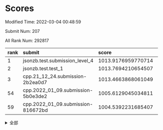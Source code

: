 # Scores

Modified Time: 2022-03-04 00:48:59

Submit Num: 207

All Rank Num: 292817

| rank |               submit               |       score        |       sigma        | pk_num |
| :--- | :--------------------------------- | :----------------- | :----------------- | :----- |
| 1    | jsonzb.test.submission_level_4     | 1013.9176959770714 | 0.8306520429472045 | 5657   |
| 2    | jsonzb.test.test_1                 | 1013.7694210654507 | 0.8013861926147618 | 5658   |
| 3    | cpp.21_12_24.submission-2b2ea0d7   | 1013.4663868061049 | 0.7833581353421594 | 5655   |
| 54   | cpp.2022_01_09.submission-5b0e3de2 | 1005.6129045034811 | 0.728378375762158  | 5658   |
| 59   | cpp.2022_01_09.submission-816672bd | 1004.5392231685407 | 0.707476188175377  | 5654   |


<details>
<summary>全部</summary>

| rank |                 submit                 |       score        |       sigma        | pk_num |
| :--- | :------------------------------------- | :----------------- | :----------------- | :----- |
| 1    | jsonzb.test.submission_level_4         | 1013.9176959770714 | 0.8306520429472045 | 5657   |
| 2    | jsonzb.test.test_1                     | 1013.7694210654507 | 0.8013861926147618 | 5658   |
| 3    | cpp.21_12_24.submission-2b2ea0d7       | 1013.4663868061049 | 0.7833581353421594 | 5655   |
| 4    | gobigger.level_3.submission_level_3_30 | 1011.5133062218755 | 0.7734243089185897 | 5658   |
| 5    | gobigger.level_3.submission_level_3_38 | 1011.1424061630901 | 0.7567920746148304 | 5663   |
| 6    | gobigger.level_3.submission_level_3_42 | 1011.1278213499294 | 0.7540231701703853 | 5653   |
| 7    | gobigger.level_3.submission_level_3_47 | 1010.8843919506556 | 0.7587732312221108 | 5658   |
| 8    | gobigger.level_3.submission_level_3_29 | 1010.8841461882968 | 0.7698081198249499 | 5655   |
| 9    | gobigger.level_3.submission_level_3_14 | 1010.8771006118986 | 0.7453932043743421 | 5659   |
| 10   | gobigger.level_3.submission_level_3_35 | 1010.7803327236041 | 0.7653420736798814 | 5659   |
| 11   | gobigger.level_3.submission_level_3_16 | 1010.7425579894589 | 0.7547484727318398 | 5654   |
| 12   | gobigger.level_3.submission_level_3_4  | 1010.6705044493336 | 0.7596786038597897 | 5658   |
| 13   | gobigger.level_3.submission_level_3_39 | 1010.5986107846016 | 0.782015792665471  | 5659   |
| 14   | gobigger.level_3.submission_level_3_20 | 1010.5771632649785 | 0.7673577596756082 | 5657   |
| 15   | gobigger.level_3.submission_level_3_7  | 1010.5044846055904 | 0.7501740206310616 | 5661   |
| 16   | gobigger.level_3.submission_level_3_3  | 1010.4541629220207 | 0.7602649617225418 | 5660   |
| 17   | gobigger.level_3.submission_level_3_31 | 1010.3844666148966 | 0.7637592378636257 | 5659   |
| 18   | gobigger.level_3.submission_level_3_11 | 1010.3618874872504 | 0.7601377803284121 | 5649   |
| 19   | gobigger.level_3.submission_level_3_2  | 1010.3600280645267 | 0.8088229781886904 | 5656   |
| 20   | gobigger.level_3.submission_level_3_27 | 1010.3454326999149 | 0.7542398460592126 | 5658   |
| 21   | gobigger.level_3.submission_level_3_8  | 1010.2285007388095 | 0.7663726369773068 | 5662   |
| 22   | gobigger.level_3.submission_level_3_10 | 1010.198896985947  | 0.7663612070402597 | 5662   |
| 23   | gobigger.level_3.submission_level_3_13 | 1010.1794479285827 | 0.7540572543471781 | 5654   |
| 24   | gobigger.level_3.submission_level_3_33 | 1010.1539496126535 | 0.7658548486607465 | 5655   |
| 25   | gobigger.level_3.submission_level_3_18 | 1010.1371557519788 | 0.7476965075363592 | 5655   |
| 26   | gobigger.level_3.submission_level_3_36 | 1010.1282698905653 | 0.7672764813436742 | 5661   |
| 27   | gobigger.level_3.submission_level_3_46 | 1010.0516511330509 | 0.7621913012769903 | 5661   |
| 28   | gobigger.level_3.submission_level_3_49 | 1010.0130588637398 | 0.7587615004205444 | 5653   |
| 29   | gobigger.level_3.submission_level_3_41 | 1009.9678641065268 | 0.7545924002500627 | 5654   |
| 30   | gobigger.level_3.submission_level_3_43 | 1009.9615010537202 | 0.7772928271299383 | 5660   |
| 31   | gobigger.level_3.submission_level_3_15 | 1009.9410751212035 | 0.7453187922576551 | 5650   |
| 32   | gobigger.level_3.submission_level_3_6  | 1009.9377969213512 | 0.7555047690688969 | 5660   |
| 33   | gobigger.level_3.submission_level_3_12 | 1009.9225706009788 | 0.7756639356693263 | 5661   |
| 34   | gobigger.level_3.submission_level_3_19 | 1009.8950026777292 | 0.74336081729164   | 5656   |
| 35   | gobigger.level_3.submission_level_3_25 | 1009.8515697879759 | 0.7657401481017517 | 5659   |
| 36   | gobigger.level_3.submission_level_3_45 | 1009.8267761197038 | 0.7617489960916134 | 5657   |
| 37   | gobigger.level_3.submission_level_3_1  | 1009.8200566734811 | 0.7755892562961069 | 5652   |
| 38   | gobigger.level_3.submission_level_3_0  | 1009.8192903424944 | 0.7691379272941409 | 5657   |
| 39   | gobigger.level_3.submission_level_3_26 | 1009.784089744084  | 0.7561757473532492 | 5657   |
| 40   | gobigger.level_3.submission_level_3_32 | 1009.7570248803811 | 0.7864471419978561 | 5660   |
| 41   | gobigger.level_3.submission_level_3_5  | 1009.7480224006276 | 0.7565022241920754 | 5656   |
| 42   | gobigger.level_3.submission_level_3_17 | 1009.7380834827514 | 0.7521260498272778 | 5657   |
| 43   | gobigger.level_3.submission_level_3_21 | 1009.6450255106761 | 0.7657333684710815 | 5654   |
| 44   | gobigger.level_3.submission_level_3_40 | 1009.6267033424522 | 0.803401949571548  | 5661   |
| 45   | gobigger.level_3.submission_level_3_28 | 1009.6227004166645 | 0.7472015824713314 | 5661   |
| 46   | gobigger.level_3.submission_level_3_9  | 1009.6157299563425 | 0.7626406203215252 | 5665   |
| 47   | gobigger.level_3.submission_level_3_34 | 1009.5630235650204 | 0.7405841046806229 | 5661   |
| 48   | gobigger.level_3.submission_level_3_23 | 1009.2541562099731 | 0.7649518944928898 | 5656   |
| 49   | gobigger.level_3.submission_level_3_22 | 1009.2287584202104 | 0.7706055236275329 | 5657   |
| 50   | gobigger.level_3.submission_level_3_44 | 1009.1364146118221 | 0.7465595509393189 | 5662   |
| 51   | gobigger.level_3.submission_level_3_37 | 1009.1165772379059 | 0.7599222418137358 | 5659   |
| 52   | gobigger.level_3.submission_level_3_48 | 1008.832543493373  | 0.7618110339926034 | 5659   |
| 53   | gobigger.level_3.submission_level_3_24 | 1008.5837582082429 | 0.7522967279382509 | 5658   |
| 54   | cpp.2022_01_09.submission-5b0e3de2     | 1005.6129045034811 | 0.728378375762158  | 5658   |
| 55   | gobigger.level_1.submission_level_1_16 | 1005.2466522424286 | 0.7197772068658593 | 5662   |
| 56   | gobigger.level_1.submission_level_1_3  | 1004.7713332735049 | 0.7175082729733232 | 5656   |
| 57   | gobigger.level_1.submission_level_1_4  | 1004.7068028257689 | 0.7322968431738914 | 5656   |
| 58   | gobigger.level_1.submission_level_1_38 | 1004.6419404570008 | 0.7171242372736791 | 5663   |
| 59   | cpp.2022_01_09.submission-816672bd     | 1004.5392231685407 | 0.707476188175377  | 5654   |
| 60   | gobigger.level_1.submission_level_1_40 | 1004.5391909822976 | 0.7383540478219782 | 5659   |
| 61   | gobigger.level_1.submission_level_1_24 | 1004.5025962019392 | 0.7214929385016658 | 5662   |
| 62   | gobigger.level_1.submission_level_1_31 | 1004.489190735281  | 0.7246618643160843 | 5657   |
| 63   | gobigger.level_1.submission_level_1_27 | 1004.4471531761943 | 0.715370964083824  | 5656   |
| 64   | gobigger.level_1.submission_level_1_12 | 1004.25839809102   | 0.7323591582266292 | 5658   |
| 65   | gobigger.level_1.submission_level_1_29 | 1003.9990798773346 | 0.7194256870152043 | 5660   |
| 66   | gobigger.level_1.submission_level_1_39 | 1003.9868740945136 | 0.7240789382366458 | 5660   |
| 67   | gobigger.level_1.submission_level_1_41 | 1003.8260742190924 | 0.7188239317310096 | 5662   |
| 68   | gobigger.level_1.submission_level_1_21 | 1003.756745296344  | 0.723722369243544  | 5661   |
| 69   | gobigger.level_1.submission_level_1_18 | 1003.7207911913232 | 0.7466196808759957 | 5657   |
| 70   | gobigger.level_1.submission_level_1_34 | 1003.716310314646  | 0.7191593365788597 | 5659   |
| 71   | gobigger.level_1.submission_level_1_13 | 1003.6928369715318 | 0.7171312347150519 | 5659   |
| 72   | gobigger.level_1.submission_level_1_11 | 1003.6625379008062 | 0.7436637176669945 | 5656   |
| 73   | gobigger.level_1.submission_level_1_22 | 1003.6220802399167 | 0.7176264323778547 | 5662   |
| 74   | gobigger.level_1.submission_level_1_26 | 1003.5829961627754 | 0.7189329488004033 | 5661   |
| 75   | gobigger.level_1.submission_level_1_6  | 1003.5513758656323 | 0.7103033430413919 | 5658   |
| 76   | gobigger.level_1.submission_level_1_49 | 1003.413829259045  | 0.7185823687240909 | 5657   |
| 77   | gobigger.level_1.submission_level_1_47 | 1003.3764783160982 | 0.71761532046719   | 5655   |
| 78   | gobigger.level_1.submission_level_1_42 | 1003.3060345560979 | 0.7207886877320584 | 5658   |
| 79   | gobigger.level_1.submission_level_1_17 | 1003.2201844850795 | 0.7223092404611647 | 5654   |
| 80   | gobigger.level_1.submission_level_1_9  | 1003.1863262828293 | 0.713815198886846  | 5662   |
| 81   | gobigger.level_1.submission_level_1_7  | 1003.1070672153178 | 0.7262376234535871 | 5657   |
| 82   | gobigger.level_1.submission_level_1_20 | 1003.0843072025497 | 0.7156778680423137 | 5663   |
| 83   | gobigger.level_1.submission_level_1_15 | 1003.0673949427542 | 0.7217132268428228 | 5659   |
| 84   | gobigger.level_1.submission_level_1_25 | 1003.053329792194  | 0.7155363193862682 | 5653   |
| 85   | gobigger.level_1.submission_level_1_8  | 1003.0478951494156 | 0.721720277356099  | 5661   |
| 86   | gobigger.level_1.submission_level_1_2  | 1003.0101265109993 | 0.7128888755065452 | 5658   |
| 87   | gobigger.level_1.submission_level_1_0  | 1003.0070714667103 | 0.7145148372858745 | 5659   |
| 88   | gobigger.level_1.submission_level_1_35 | 1002.960026372421  | 0.7100747487283566 | 5653   |
| 89   | gobigger.level_1.submission_level_1_45 | 1002.9313050807326 | 0.7190594355128237 | 5657   |
| 90   | gobigger.level_1.submission_level_1_28 | 1002.9004980860715 | 0.722145243514688  | 5659   |
| 91   | gobigger.level_1.submission_level_1_48 | 1002.8349594639336 | 0.7141800079079906 | 5666   |
| 92   | gobigger.level_1.submission_level_1_23 | 1002.7534645394229 | 0.7129391323485823 | 5652   |
| 93   | gobigger.level_1.submission_level_1_37 | 1002.6752480779936 | 0.7161038829184462 | 5659   |
| 94   | gobigger.level_1.submission_level_1_19 | 1002.6370104175749 | 0.7283056970976768 | 5657   |
| 95   | gobigger.level_1.submission_level_1_5  | 1002.6222165174402 | 0.724537349461045  | 5660   |
| 96   | gobigger.level_1.submission_level_1_32 | 1002.5784667941533 | 0.7162770046514471 | 5658   |
| 97   | gobigger.level_1.submission_level_1_44 | 1002.5239607559553 | 0.7157496402658954 | 5657   |
| 98   | gobigger.level_1.submission_level_1_33 | 1002.5085273429845 | 0.717997944291353  | 5658   |
| 99   | gobigger.level_1.submission_level_1_46 | 1002.4684597276589 | 0.7162101769707329 | 5657   |
| 100  | gobigger.level_1.submission_level_1_1  | 1002.4189100262843 | 0.7211409361348503 | 5659   |
| 101  | gobigger.level_1.submission_level_1_10 | 1002.409519027247  | 0.7136293460966815 | 5657   |
| 102  | gobigger.level_1.submission_level_1_30 | 1002.2096937172109 | 0.7223870799830973 | 5656   |
| 103  | gobigger.level_1.submission_level_1_14 | 1002.1271039813627 | 0.7221060433321173 | 5653   |
| 104  | gobigger.level_1.submission_level_1_43 | 1002.0477433133142 | 0.7191888575263858 | 5653   |
| 105  | gobigger.level_1.submission_level_1_36 | 1001.9825807046857 | 0.7087406736910805 | 5657   |
| 106  | gobigger.random.submission_random_5    | 997.462710573608   | 0.7125166667886692 | 5661   |
| 107  | gobigger.random.submission_random_32   | 997.2934762488692  | 0.7038580594728793 | 5661   |
| 108  | gobigger.random.submission_random_28   | 996.960196823717   | 0.7166724210530961 | 5651   |
| 109  | gobigger.random.submission_random_49   | 996.8828047587809  | 0.7097547969242505 | 5655   |
| 110  | gobigger.random.submission_random_43   | 996.8460472368665  | 0.71849581319128   | 5661   |
| 111  | gobigger.random.submission_random_41   | 996.6204615621431  | 0.7206246830912086 | 5657   |
| 112  | gobigger.random.submission_random_26   | 996.5624390389308  | 0.696617346648945  | 5659   |
| 113  | gobigger.random.submission_random_27   | 996.4585933443674  | 0.7152052726361415 | 5659   |
| 114  | gobigger.random.submission_random_8    | 996.4488068209054  | 0.7111074322655954 | 5662   |
| 115  | gobigger.random.submission_random_9    | 996.4179968263892  | 0.7134936284410279 | 5656   |
| 116  | gobigger.random.submission_random_19   | 996.4113031527858  | 0.7027785555798982 | 5658   |
| 117  | gobigger.random.submission_random_38   | 996.3924026736997  | 0.7287340071964236 | 5658   |
| 118  | gobigger.random.submission_random_36   | 996.3484342814295  | 0.7121335702511606 | 5666   |
| 119  | gobigger.random.submission_random_35   | 996.32515182132    | 0.721921961904113  | 5662   |
| 120  | gobigger.random.submission_random_30   | 996.2874948277613  | 0.7065238691760526 | 5659   |
| 121  | gobigger.random.submission_random_33   | 996.2270737826228  | 0.7335911857321478 | 5661   |
| 122  | gobigger.random.submission_random_11   | 996.0100994251226  | 0.7074880127918812 | 5656   |
| 123  | gobigger.random.submission_random_3    | 995.9347721014346  | 0.6987835708198928 | 5657   |
| 124  | gobigger.random.submission_random_7    | 995.9080458500925  | 0.7106975286103809 | 5660   |
| 125  | gobigger.random.submission_random_37   | 995.8664517179834  | 0.7109328414362007 | 5661   |
| 126  | gobigger.random.submission_random_10   | 995.8638146500057  | 0.7190533010609919 | 5658   |
| 127  | gobigger.random.submission_random_13   | 995.863364414739   | 0.7102176433452958 | 5657   |
| 128  | gobigger.random.submission_random_1    | 995.8536068840502  | 0.7128567579799715 | 5660   |
| 129  | gobigger.random.submission_random_15   | 995.8250293309721  | 0.7166142109032264 | 5659   |
| 130  | gobigger.random.submission_random_44   | 995.7612129224304  | 0.709196784423735  | 5660   |
| 131  | gobigger.random.submission_random_46   | 995.7557789519509  | 0.7107458098638553 | 5656   |
| 132  | gobigger.random.submission_random_4    | 995.7542142067383  | 0.7113572951839997 | 5660   |
| 133  | gobigger.random.submission_random_20   | 995.7133337889161  | 0.7209783083701172 | 5661   |
| 134  | gobigger.random.submission_random_25   | 995.7116535298937  | 0.6993351600235275 | 5655   |
| 135  | gobigger.random.submission_random_12   | 995.6839562589246  | 0.7053075676173445 | 5659   |
| 136  | gobigger.random.submission_random_14   | 995.6724157175533  | 0.7011002378056879 | 5655   |
| 137  | gobigger.random.submission_random_39   | 995.6312869293449  | 0.7117227204693454 | 5656   |
| 138  | gobigger.random.submission_random_6    | 995.5631946691657  | 0.7297911287067617 | 5658   |
| 139  | gobigger.random.submission_random_17   | 995.5431762272875  | 0.7115766681475262 | 5659   |
| 140  | gobigger.random.submission_random_40   | 995.5353776976623  | 0.7185065990522287 | 5658   |
| 141  | gobigger.random.submission_random_2    | 995.5112536478346  | 0.7216632285699406 | 5652   |
| 142  | gobigger.random.submission_random_48   | 995.5029221471149  | 0.7251726592156386 | 5658   |
| 143  | gobigger.random.submission_random_42   | 995.4043708782546  | 0.6971704799041982 | 5661   |
| 144  | gobigger.random.submission_random_16   | 995.3392735200035  | 0.7076663564554047 | 5658   |
| 145  | gobigger.random.submission_random_31   | 995.2956242785012  | 0.7090450951714319 | 5662   |
| 146  | gobigger.random.submission_random_23   | 995.2523822049529  | 0.7092712560228932 | 5660   |
| 147  | gobigger.random.submission_random_24   | 995.2515847544558  | 0.716203950432575  | 5662   |
| 148  | gobigger.random.submission_random_22   | 995.2151430334255  | 0.7440662782778931 | 5661   |
| 149  | gobigger.random.submission_random_47   | 995.1914056511025  | 0.7031718042960137 | 5656   |
| 150  | gobigger.random.submission_random_34   | 995.0271980284027  | 0.7148612352004919 | 5661   |
| 151  | gobigger.random.submission_random_18   | 994.9946993731234  | 0.7163650965228978 | 5656   |
| 152  | gobigger.random.submission_random_21   | 994.9714790066453  | 0.7143415180660496 | 5656   |
| 153  | gobigger.random.submission_random_45   | 994.9046157915957  | 0.7239026132696378 | 5662   |
| 154  | gobigger.random.submission_random_29   | 994.3400775718779  | 0.7182692356955214 | 5658   |
| 155  | gobigger.random.submission_random_0    | 994.0864038283534  | 0.7158846522703123 | 5660   |
| 156  | gobigger.level_2.submission_level_2_19 | 993.9946358582883  | 0.7219220350997235 | 5655   |
| 157  | gobigger.level_2.submission_level_2_17 | 993.8040576362627  | 0.7357522344561869 | 5658   |
| 158  | gobigger.level_2.submission_level_2_37 | 993.5821041286632  | 0.728086025031507  | 5664   |
| 159  | gobigger.level_2.submission_level_2_45 | 993.3158471377301  | 0.7312847657173855 | 5661   |
| 160  | gobigger.level_2.submission_level_2_35 | 993.1722339505218  | 0.7416111289168763 | 5660   |
| 161  | gobigger.level_2.submission_level_2_38 | 993.1649521751942  | 0.7313157079500137 | 5656   |
| 162  | gobigger.level_2.submission_level_2_24 | 993.1547772532389  | 0.739635386625621  | 5662   |
| 163  | gobigger.level_2.submission_level_2_29 | 993.0726614925719  | 0.729489358533521  | 5663   |
| 164  | gobigger.level_2.submission_level_2_18 | 993.0387078372561  | 0.7301398071017019 | 5655   |
| 165  | gobigger.level_2.submission_level_2_30 | 993.0312170945541  | 0.736189063251057  | 5653   |
| 166  | gobigger.level_2.submission_level_2_48 | 992.9623738324475  | 0.7305816504357883 | 5662   |
| 167  | gobigger.level_2.submission_level_2_21 | 992.8727614210896  | 0.7407470142343683 | 5662   |
| 168  | gobigger.level_2.submission_level_2_0  | 992.8554846827349  | 0.7465898820958171 | 5662   |
| 169  | gobigger.level_2.submission_level_2_40 | 992.809766560585   | 0.7421289386409046 | 5661   |
| 170  | gobigger.level_2.submission_level_2_12 | 992.7590113829426  | 0.730612506896764  | 5655   |
| 171  | gobigger.level_2.submission_level_2_25 | 992.73313041279    | 0.7320924690592023 | 5659   |
| 172  | gobigger.level_2.submission_level_2_13 | 992.7035569888238  | 0.7367704341831435 | 5658   |
| 173  | gobigger.level_2.submission_level_2_31 | 992.6481971506995  | 0.7474331247439441 | 5663   |
| 174  | gobigger.level_2.submission_level_2_28 | 992.4767892307666  | 0.7414977054946839 | 5661   |
| 175  | gobigger.level_2.submission_level_2_32 | 992.3773871652105  | 0.7466747811866096 | 5661   |
| 176  | gobigger.level_2.submission_level_2_4  | 992.2307058535837  | 0.7401657436093154 | 5655   |
| 177  | gobigger.level_2.submission_level_2_41 | 992.2144728885935  | 0.7499550301675184 | 5660   |
| 178  | gobigger.level_2.submission_level_2_36 | 992.1751858011618  | 0.7207180230198289 | 5657   |
| 179  | gobigger.level_2.submission_level_2_33 | 992.0672516552958  | 0.7274579882002048 | 5659   |
| 180  | gobigger.level_2.submission_level_2_1  | 992.061447259548   | 0.7510404036920589 | 5658   |
| 181  | gobigger.level_2.submission_level_2_42 | 992.0127227678045  | 0.7414748660633521 | 5651   |
| 182  | gobigger.level_2.submission_level_2_11 | 991.9123079515612  | 0.7550198972671671 | 5660   |
| 183  | gobigger.level_2.submission_level_2_15 | 991.8982970968968  | 0.733464815043754  | 5654   |
| 184  | gobigger.level_2.submission_level_2_39 | 991.7867038537197  | 0.7645559931565385 | 5660   |
| 185  | gobigger.level_2.submission_level_2_44 | 991.6354037425339  | 0.752723212660645  | 5663   |
| 186  | gobigger.level_2.submission_level_2_2  | 991.6041399646749  | 0.7353417477308849 | 5656   |
| 187  | gobigger.level_2.submission_level_2_14 | 991.5809404634081  | 0.763358786876589  | 5655   |
| 188  | gobigger.level_2.submission_level_2_16 | 991.3649076868824  | 0.7760575733811481 | 5658   |
| 189  | gobigger.level_2.submission_level_2_3  | 991.3494277494615  | 0.7603236754866988 | 5658   |
| 190  | gobigger.level_2.submission_level_2_20 | 991.3367135236441  | 0.7612525677688822 | 5659   |
| 191  | gobigger.level_2.submission_level_2_26 | 991.2950196376148  | 0.7338075935858259 | 5661   |
| 192  | gobigger.level_2.submission_level_2_22 | 991.2766763835265  | 0.7635034079801123 | 5660   |
| 193  | gobigger.level_2.submission_level_2_27 | 991.2378738379501  | 0.747385506859489  | 5658   |
| 194  | gobigger.level_2.submission_level_2_47 | 991.0970860661123  | 0.7565639162992599 | 5666   |
| 195  | gobigger.level_2.submission_level_2_46 | 991.0456231022679  | 0.7381181659455294 | 5657   |
| 196  | gobigger.level_2.submission_level_2_34 | 991.0428327302418  | 0.7684784688503004 | 5657   |
| 197  | gobigger.level_2.submission_level_2_23 | 990.9844960297125  | 0.7427440328039208 | 5662   |
| 198  | gobigger.level_2.submission_level_2_5  | 990.9177862776015  | 0.7727334703876615 | 5657   |
| 199  | gobigger.level_2.submission_level_2_9  | 990.8289458025095  | 0.7721294534898263 | 5655   |
| 200  | gobigger.level_2.submission_level_2_43 | 990.733931789757   | 0.778545005644432  | 5662   |
| 201  | gobigger.level_2.submission_level_2_8  | 990.7090632804025  | 0.762111159988346  | 5659   |
| 202  | gobigger.level_2.submission_level_2_49 | 990.6388531640713  | 0.7455440031533008 | 5658   |
| 203  | gobigger.level_2.submission_level_2_7  | 990.4632070277851  | 0.7671457711346801 | 5660   |
| 204  | gobigger.level_2.submission_level_2_6  | 990.3684968612693  | 0.7440268935387332 | 5653   |
| 205  | gobigger.level_2.submission_level_2_10 | 989.8525007821708  | 0.7741331331028519 | 5656   |
| 206  | gobigger.none.submission_none_0        | 978.3642181441624  | 1.2405140675494175 | 5660   |
| 207  | gobigger.none.submission_none_1        | 975.8298225619     | 1.4975594617330046 | 5664   |

</details>